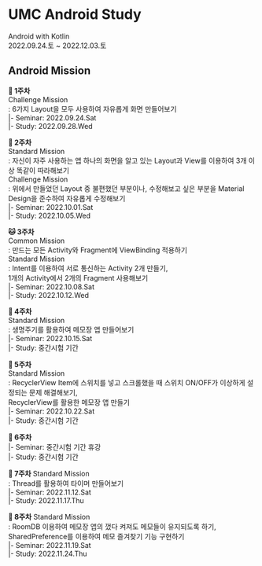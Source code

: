 # UMC Android Study
Android with Kotlin  
2022.09.24.토 ~ 2022.12.03.토  
  
## Android Mission
**🌼 1주차**  
Challenge Mission  
: 6가지 Layout을 모두 사용하여 자유롭게 화면 만들어보기  
|- Seminar: 2022.09.24.Sat  
|- Study: 2022.09.28.Wed  
  
  
**🐢 2주차**  
Standard Mission  
: 자신이 자주 사용하는 앱 하나의 화면을 알고 있는 Layout과 View를 이용하여 3개 이상 똑같이 따라해보기  
Challenge Mission  
: 위에서 만들었던 Layout 중 불편했던 부분이나, 수정해보고 싶은 부분을 Material Design을 준수하여 자유롭게 수정해보기  
|- Seminar: 2022.10.01.Sat  
|- Study: 2022.10.05.Wed  
  
  
**🐱 3주차**  
Common Mission  
: 만드는 모든 Activity와 Fragment에 ViewBinding 적용하기  
Standard Mission  
: Intent를 이용하여 서로 통신하는 Activity 2개 만들기,  
1개의 Activity에서 2개의 Fragment 사용해보기  
|- Seminar: 2022.10.08.Sat  
|- Study: 2022.10.12.Wed  
  
  
**🐥 4주차**  
Standard Mission  
: 생명주기를 활용하여 메모장 앱 만들어보기  
|- Seminar: 2022.10.15.Sat  
|- Study: 중간시험 기간  
  
  
**🧀 5주차**  
Standard Mission  
: RecyclerView Item에 스위치를 넣고 스크롤했을 때 스위치 ON/OFF가 이상하게 설정되는 문제 해결해보기,  
RecyclerView를 활용한 메모장 앱 만들기  
|- Seminar: 2022.10.22.Sat  
|- Study: 중간시험 기간  
  
  
**🍤 6주차**  
|- Seminar: 중간시험 기간 휴강  
|- Study: 중간시험 기간  
  
  
**🍞 7주차**
Standard Mission  
: Thread를 활용하여 타이머 만들어보기  
|- Seminar: 2022.11.12.Sat  
|- Study: 2022.11.17.Thu  
  
  
**🥕 8주차**
Standard Mission  
: RoomDB 이용하여 메모장 앱의 껐다 켜져도 메모들이 유지되도록 하기,  
SharedPreference를 이용하여 메모 즐겨찾기 기능 구현하기  
|- Seminar: 2022.11.19.Sat  
|- Study: 2022.11.24.Thu  
